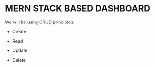 # MERN STACK BASED DASHBOARD

We will be using CRUD principles:

- Create

- Read 

- Update

- Delete



